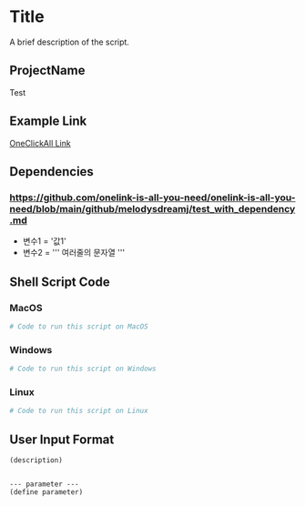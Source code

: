 # Title

A brief description of the script.

## ProjectName

Test

## Example Link

[OneClickAll Link](http://oneclickall.com/your-script)

## Dependencies
### https://github.com/onelink-is-all-you-need/onelink-is-all-you-need/blob/main/github/melodysdreamj/test_with_dependency.md
  - 변수1 = '값1'
  - 변수2 = '''
  여러줄의
  문자열
'''


## Shell Script Code

### MacOS
```bash
# Code to run this script on MacOS
```

### Windows
```powershell
# Code to run this script on Windows
```

### Linux
```bash
# Code to run this script on Linux
```

## User Input Format
```
(description)


--- parameter ---
(define parameter)
```
